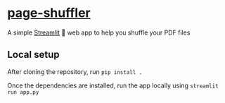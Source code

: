 # [page-shuffler](https://nfj1618-page-shuffler-app-ha4xvd.streamlitapp.com/)

A simple [Streamlit](https://streamlit.io/) 🎈 web app to help you shuffle your PDF files




## Local setup

After cloning the repository, run `pip install .`

Once the dependencies are installed, run the app locally using `streamlit run app.py`

